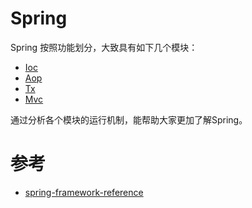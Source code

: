 ﻿# Spring

Spring 按照功能划分，大致具有如下几个模块：

* [Ioc](Ioc.md)
* [Aop](Aop.md)
* [Tx](Tx.md)
* [Mvc](Mvc.md)

通过分析各个模块的运行机制，能帮助大家更加了解Spring。

# 参考

* [spring-framework-reference](http://docs.spring.io/spring/docs/current/spring-framework-reference/htmlsingle/)